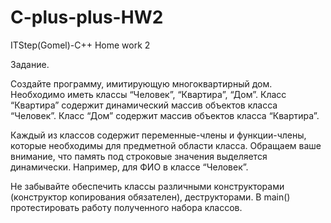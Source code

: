 # C-plus-plus-HW2
ITStep(Gomel)-C++ Home work 2

Задание.	

Создайте программу, имитирующую многоквартирный дом. Необходимо иметь классы “Человек”, “Квартира”, “Дом”. Класс “Квартира” содержит динамический массив объектов класса “Человек”. Класс “Дом” содержит массив объектов класса “Квартира”.

Каждый из классов содержит переменные-члены и функции-члены, которые необходимы для предметной области класса. Обращаем ваше внимание, что память под строковые значения выделяется динамически. Например, для ФИО в классе “Человек”. 

Не забывайте обеспечить классы различными конструкторами (конструктор копирования обязателен), деструкторами. В main() протестировать работу полученного набора классов.
